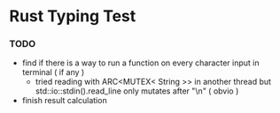 # Rust Typing Test

### TODO

- find if there is a way to run a function on every character input in terminal ( if any )
  - tried reading with ARC<MUTEX< String >> in another thread but std::io::stdin().read_line only mutates after "\n" ( obvio )
- finish result calculation
